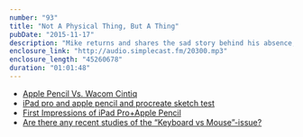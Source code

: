 ```yaml
---
number: "93"
title: "Not A Physical Thing, But A Thing"
pubDate: "2015-11-17"
description: "Mike returns and shares the sad story behind his absence, as well as how you handle the digital artifacts of a departed loved one's life. On the lighter side, Mike got to use the iPad Pro and Apple Pencil and it's a huge step in the right direction."
enclosure_link: "http://audio.simplecast.fm/20300.mp3"
enclosure_length: "45260678"
duration: "01:01:48"
---
```

- [Apple Pencil Vs. Wacom Cintiq](http://www.lindadong.com/blog//apple-pencil-vs-wacom-cintiq)
- [iPad pro and apple pencil and procreate sketch test](https://www.youtube.com/watch?v=ZxgJCerVH8w)
- [First Impressions of iPad Pro+Apple Pencil](https://www.youtube.com/watch?v=6mbzrlYcLNU)
- [Are there any recent studies of the “Keyboard vs Mouse”-issue?](http://ux.stackexchange.com/questions/30682/are-there-any-recent-studies-of-the-keyboard-vs-mouse-issue)
